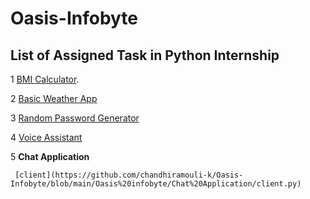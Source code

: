 # Oasis-Infobyte

## List of Assigned Task in Python Internship

1 [BMI Calculator](https://github.com/chandhiramouli-k/Oasis-Infobyte/blob/main/Oasis%20infobyte/BMI%20Calculator/bmi_calculator.py).

2 [Basic Weather App](https://github.com/chandhiramouli-k/Oasis-Infobyte/blob/main/Oasis%20infobyte/Basic%20wheather%20App/basic_weather_app.py)

3 [Random Password Generator](https://github.com/chandhiramouli-k/Oasis-Infobyte/blob/main/Oasis%20infobyte/Random%20password%20generator/random_password_generator.py)

4 [Voice Assistant](https://github.com/chandhiramouli-k/Oasis-Infobyte/blob/main/Oasis%20infobyte/Voice%20Assistant/voice_assistant.py)

5 **Chat Application**
   
     [client](https://github.com/chandhiramouli-k/Oasis-Infobyte/blob/main/Oasis%20infobyte/Chat%20Application/client.py)
